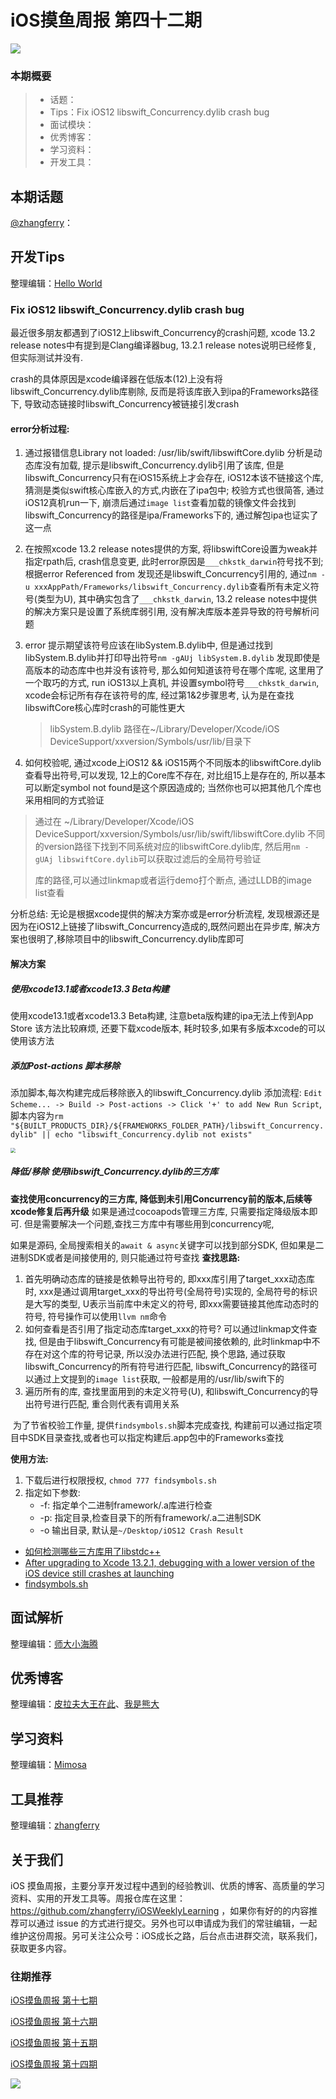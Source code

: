 # iOS摸鱼周报 第四十二期

![](https://gitee.com/zhangferry/Images/raw/master/iOSWeeklyLearning/moyu_weekly_cover.jpeg)

### 本期概要

> * 话题：
> * Tips：Fix iOS12 libswift_Concurrency.dylib crash bug 
> * 面试模块：
> * 优秀博客：
> * 学习资料：
> * 开发工具：

## 本期话题

[@zhangferry](https://zhangferry.com)：

## 开发Tips

整理编辑：[Hello World](https://juejin.cn/user/2999123453164605/posts)

### Fix iOS12 libswift_Concurrency.dylib crash bug 
最近很多朋友都遇到了iOS12上libswift_Concurrency的crash问题, xcode 13.2 release notes中有提到是Clang编译器bug, 13.2.1 release notes说明已经修复, 但实际测试并没有.

crash的具体原因是xcode编译器在低版本(12)上没有将libswift_Concurrency.dylib库剔除, 反而是将该库嵌入到ipa的Frameworks路径下, 导致动态链接时libswift_Concurrency被链接引发crash

#### error分析过程:
1. 通过报错信息Library not loaded: /usr/lib/swift/libswiftCore.dylib 分析是动态库没有加载, 提示是libswift_Concurrency.dylib引用了该库, 但是libswift_Concurrency只有在iOS15系统上才会存在, iOS12本该不链接这个库, 猜测是类似swift核心库嵌入的方式,内嵌在了ipa包中; 校验方式也很简答, 通过iOS12真机run一下, 崩溃后通过`image list`查看加载的镜像文件会找到libswift_Concurrency的路径是ipa/Frameworks下的, 通过解包ipa也证实了这一点

2. 在按照xcode 13.2 release notes提供的方案, 将libswiftCore设置为weak并指定rpath后, crash信息变更, 此时error原因是`___chkstk_darwin`符号找不到; 根据error Referenced from 发现还是libswift_Concurrency引用的, 通过`nm -u xxxAppPath/Frameworks/libswift_Concurrency.dylib`查看所有未定义符号(类型为U), 其中确实包含了`___chkstk_darwin`, 13.2 release notes中提供的解决方案只是设置了系统库弱引用, 没有解决库版本差异导致的符号解析问题

3. error 提示期望该符号应该在libSystem.B.dylib中, 但是通过找到libSystem.B.dylib并打印导出符号`nm -gAUj libSystem.B.dylib`  发现即使是高版本的动态库中也并没有该符号, 那么如何知道该符号在哪个库呢,  这里用了一个取巧的方式, run iOS13以上真机, 并设置symbol符号`___chkstk_darwin`, xcode会标记所有存在该符号的库, 经过第1&2步骤思考, 认为是在查找libswiftCore核心库时crash的可能性更大

    > libSystem.B.dylib 路径在~/Library/Developer/Xcode/iOS DeviceSupport/xxversion/Symbols/usr/lib/目录下

4. 如何校验呢, 通过xcode上iOS12 && iOS15两个不同版本的libswiftCore.dylib查看导出符号,可以发现, 12上的Core库不存在, 对比组15上是存在的, 所以基本可以断定symbol not found是这个原因造成的; 当然你也可以把其他几个库也采用相同的方式验证

> 通过在 ~/Library/Developer/Xcode/iOS DeviceSupport/xxversion/Symbols/usr/lib/swift/libswiftCore.dylib 不同的version路径下找到不同系统对应的libswiftCore.dylib库, 然后用`nm -gUAj libswiftCore.dylib`可以获取过滤后的全局符号验证
> 
> 库的路径,可以通过linkmap或者运行demo打个断点, 通过LLDB的image list查看

分析总结: 无论是根据xcode提供的解决方案亦或是error分析流程, 发现根源还是因为在iOS12上链接了libswift_Concurrency造成的,既然问题出在异步库, 解决方案也很明了,移除项目中的libswift_Concurrency.dylib库即可

#### 解决方案
##### 使用xcode13.1或者xcode13.3 Beta构建

使用xcode13.1或者xcode13.3 Beta构建, 注意beta版构建的ipa无法上传到App Store
该方法比较麻烦, 还要下载xcode版本, 耗时较多,如果有多版本xcode的可以使用该方法

##### 添加Post-actions 脚本移除

添加脚本,每次构建完成后移除嵌入的libswift_Concurrency.dylib
添加流程: `Edit Scheme... -> Build -> Post-actions -> Click '+' to add New Run Script`, 脚本内容为`rm "${BUILT_PRODUCTS_DIR}/${FRAMEWORKS_FOLDER_PATH}/libswift_Concurrency.dylib" || echo "libswift_Concurrency.dylib not exists"`

  <img src="https://gitee.com/zhangferry/Images/raw/master/iOSWeeklyLearning/weekly_43_tips_04.jpeg" style="zoom:50%;" />

##### 降低/移除 使用libswift_Concurrency.dylib的三方库

**查找使用concurrency的三方库, 降低到未引用Concurrency前的版本,后续等xcode修复后再升级**
如果是通过cocoapods管理三方库, 只需要指定降级版本即可.
但是需要解决一个问题,查找三方库中有哪些用到concurrency呢,

如果是源码, 全局搜索相关的`await & async`关键字可以找到部分SDK, 但如果是二进制SDK或者是间接使用的, 则只能通过符号查找
**查找思路:**

1. 首先明确动态库的链接是依赖导出符号的, 即xxx库引用了target_xxx动态库时, xxx是通过调用target_xxx的导出符号(全局符号)实现的, 全局符号的标识是大写的类型, U表示当前库中未定义的符号, 即xxx需要链接其他库动态时的符号, 符号操作可以使用`llvm nm`命令
2. 如何查看是否引用了指定动态库target_xxx的符号? 可以通过linkmap文件查找, 但是由于libswift_Concurrency有可能是被间接依赖的, 此时linkmap中不存在对这个库的符号记录, 所以没办法进行匹配, 换个思路, 通过获取libswift_Concurrency的所有符号进行匹配, libswift_Concurrency的路径可以通过上文提到的`image list`获取, 一般都是用的/usr/lib/swift下的
2. 遍历所有的库, 查找里面用到的未定义符号(U), 和libswift_Concurrency的导出符号进行匹配, 重合则代表有调用关系

​		为了节省校验工作量, 提供`findsymbols.sh`脚本完成查找, 构建前可以通过指定项目中SDK目录查找,或者也可以指定构建后.app包中的Frameworks查找

**使用方法:**

1. 下载后进行权限授权, `chmod 777 findsymbols.sh`
2. 指定如下参数:
	- -f: 指定单个二进制framework/.a库进行检查
    - -p: 指定目录,检查目录下的所有framework/.a二进制SDK
    - -o 输出目录, 默认是`~/Desktop/iOS12 Crash Result`

* [如何检测哪些三方库用了libstdc++](https://www.jianshu.com/p/8de305624dfd?utm_campaign=hugo&utm_medium=reader_share&utm_content=note&utm_source=weixin-friends "如何检测哪些三方库用了libstdc++")
* [After upgrading to Xcode 13.2.1, debugging with a lower version of the iOS device still crashes at launching](https://developer.apple.com/forums/thread/696960 "After upgrading to Xcode 13.2.1, debugging with a lower version of the iOS device still crashes at launching")
* [findsymbols.sh](https://gist.github.com/71f8d3fade74903cae443a3b50c2807f.git "findsymbols.sh")


## 面试解析

整理编辑：[师大小海腾](https://juejin.cn/user/782508012091645/posts)


## 优秀博客

整理编辑：[皮拉夫大王在此](https://www.jianshu.com/u/739b677928f7)、[我是熊大](https://juejin.cn/user/1151943916921885)




## 学习资料

整理编辑：[Mimosa](https://juejin.cn/user/1433418892590136)



## 工具推荐

整理编辑：[zhangferry](https://zhangferry.com)

## 关于我们

iOS 摸鱼周报，主要分享开发过程中遇到的经验教训、优质的博客、高质量的学习资料、实用的开发工具等。周报仓库在这里：https://github.com/zhangferry/iOSWeeklyLearning ，如果你有好的的内容推荐可以通过 issue 的方式进行提交。另外也可以申请成为我们的常驻编辑，一起维护这份周报。另可关注公众号：iOS成长之路，后台点击进群交流，联系我们，获取更多内容。

### 往期推荐

[iOS摸鱼周报 第十七期](https://mp.weixin.qq.com/s/3vukUOskJzoPyES2R7rJNg)

[iOS摸鱼周报 第十六期](https://mp.weixin.qq.com/s/nuij8iKsARAF2rLwkVtA8w)

[iOS摸鱼周报 第十五期](https://mp.weixin.qq.com/s/6thW_YKforUy_EMkX0OVxA)

[iOS摸鱼周报 第十四期](https://mp.weixin.qq.com/s/br4DUrrtj9-VF-VXnTIcZw)

![](https://gitee.com/zhangferry/Images/raw/master/iOSWeeklyLearning/WechatIMG384.jpeg)
